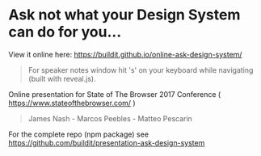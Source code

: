 # Ask not what your Design System can do for you...

View it online here: https://buildit.github.io/online-ask-design-system/ 
> For speaker notes window hit 's' on your keyboard while navigating (built with reveal.js).

Online presentation for State of The Browser 2017 Conference ( https://www.stateofthebrowser.com/ )
> James Nash - Marcos Peebles - Matteo Pescarin

For the complete repo (npm package) see https://github.com/buildit/presentation-ask-design-system
